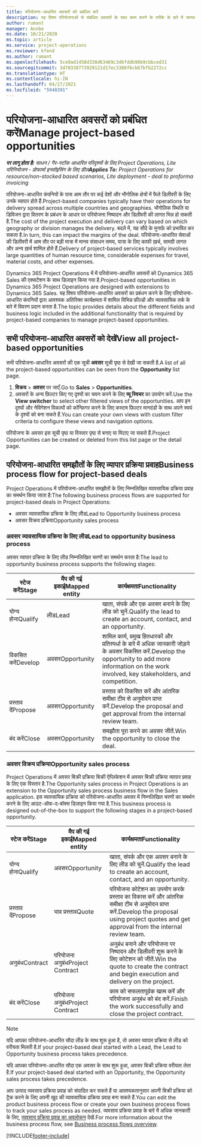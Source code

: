 ```yaml
---
title: परियोजना-आधारित अवसरों को प्रबंधित करें
description: यह विषय परियोजनाओं से संबंधित अवसरों के साथ काम करने के तरीके के बारे में जानकारी प्रदान करता है.
author: rumant
manager: Annbe
ms.date: 10/21/2020
ms.topic: article
ms.service: project-operations
ms.reviewer: kfend
ms.author: rumant
ms.openlocfilehash: 5ce9ad1458d338d63469c3d6fddb98b9cbbced31
ms.sourcegitcommit: 3d78338773929121d17ec3386f6cb67bfb2272cc
ms.translationtype: HT
ms.contentlocale: hi-IN
ms.lasthandoff: 04/27/2021
ms.locfileid: "5948391"
---
```

# <a name="manage-project-based-opportunities"></a><span data-ttu-id="5b8f2-103">परियोजना-आधारित अवसरों को प्रबंधित करें</span><span class="sxs-lookup"><span data-stu-id="5b8f2-103">Manage project-based opportunities</span></span>

<span data-ttu-id="5b8f2-104">_**पर लागू होता है:** साधन / गैर-स्टॉक आधारित परिदृश्यों के लिए Project Operations, Lite परिनियोजन - प्रोफार्मा इनवॉइसिंग के लिए डील_</span><span class="sxs-lookup"><span data-stu-id="5b8f2-104">_**Applies To:** Project Operations for resource/non-stocked based scenarios, Lite deployment - deal to proforma invoicing_</span></span>

<span data-ttu-id="5b8f2-105">परियोजना-आधारित कंपनियों के पास आम तौर पर कई देशों और भौगोलिक क्षेत्रों में फैले डिलीवरी के लिए उनके व्यापार होते हैं.</span><span class="sxs-lookup"><span data-stu-id="5b8f2-105">Project-based companies typically have their operations for delivery spread across multiple countries and geographies.</span></span> <span data-ttu-id="5b8f2-106">भौगोलिक स्थिति या डिविजन द्वारा वितरण के प्रबंधन के आधार पर परियोजना निष्पादन और डिलीवरी की लागत भिन्न हो सकती है.</span><span class="sxs-lookup"><span data-stu-id="5b8f2-106">The cost of the project execution and delivery can vary  based on which geography or division manages the delivery.</span></span> <span data-ttu-id="5b8f2-107">बदले में, यह सौदे के मुनाफ़े को प्रभावित कर सकता है.</span><span class="sxs-lookup"><span data-stu-id="5b8f2-107">In turn, this can impact the margins of the deal.</span></span> <span data-ttu-id="5b8f2-108">परियोजना-आधारित सेवाओं की डिलीवरी में आम तौर पर बड़ी मात्रा में मानव संसाधन समय, यात्रा के लिए काफी ख़र्च, सामग्री लागत और अन्य ख़र्च शामिल होते हैं.</span><span class="sxs-lookup"><span data-stu-id="5b8f2-108">Delivery of project-based services typically involves large quantities of human resource time, considerable expenses for travel, material costs, and other expenses.</span></span>

<span data-ttu-id="5b8f2-109">Dynamics 365 Project Operations में में परियोजना-आधारित अवसरों को Dynamics 365 Sales की एक्सटेंशन के साथ डिज़ाइन किया गया है.</span><span class="sxs-lookup"><span data-stu-id="5b8f2-109">Project-based opportunities in Dynamics 365 Project Operations are designed with extensions to Dynamics 365 Sales.</span></span> <span data-ttu-id="5b8f2-110">यह विषय परियोजना-आधारित अवसरों का प्रबंधन करने के लिए परियोजना-आधारित कंपनियों द्वारा आवश्यक अतिरिक्त कार्यक्षमता में शामिल विभिन्न फ़ील्डों और व्यावसायिक तर्क के बारे में विवरण प्रदान करता है.</span><span class="sxs-lookup"><span data-stu-id="5b8f2-110">The topic provides details about the different fields and business logic included in the additional functionality that is required by project-based companies to manage project-based opportunities.</span></span>

## <a name="view-all-project-based-opportunities"></a><span data-ttu-id="5b8f2-111">सभी परियोजना-आधारित अवसरों को देखें</span><span class="sxs-lookup"><span data-stu-id="5b8f2-111">View all project-based opportunities</span></span>

<span data-ttu-id="5b8f2-112">सभी परियोजना-आधारित अवसरों की एक सूची **अवसर** सूची पृष्ठ से देखी जा सकती है.</span><span class="sxs-lookup"><span data-stu-id="5b8f2-112">A list of all the project-based opportunities can be seen from the **Opportunity** list page.</span></span> 

1. <span data-ttu-id="5b8f2-113">**विक्रय** > **अवसर** पर जाएँ.</span><span class="sxs-lookup"><span data-stu-id="5b8f2-113">Go to **Sales** > **Opportunities**.</span></span>
2. <span data-ttu-id="5b8f2-114">अवसरों के अन्य फ़िल्टर किए गए दृश्यों का चयन करने के लिए **व्यू स्विचर** का उपयोग करें.</span><span class="sxs-lookup"><span data-stu-id="5b8f2-114">Use the **View switcher** to select other filtered views of the opportunities.</span></span> <span data-ttu-id="5b8f2-115">आप इन दृश्यों और नेविगेशन विकल्पों को कॉन्फ़िगर करने के लिए कस्टम फ़िल्टर मानदंडों के साथ अपने स्वयं के दृश्यों को बना सकते हैं.</span><span class="sxs-lookup"><span data-stu-id="5b8f2-115">You can create your own views with custom filter criteria to configure these views and navigation options.</span></span>

<span data-ttu-id="5b8f2-116">परियोजना के अवसर इस सूची पृष्ठ या विस्तार पृष्ठ से बनाए या मिटाए जा सकते हैं.</span><span class="sxs-lookup"><span data-stu-id="5b8f2-116">Project Opportunities can be created or deleted from this list page or the detail page.</span></span>

## <a name="business-process-flow-for-project-based-deals"></a><span data-ttu-id="5b8f2-117">परियोजना-आधारित समझौतों के लिए व्यापार प्रक्रिया प्रवाह</span><span class="sxs-lookup"><span data-stu-id="5b8f2-117">Business process flow for project-based deals</span></span>

<span data-ttu-id="5b8f2-118">Project Operations में परियोजना-आधारित समझौतों के लिए निम्नलिखित व्यावसायिक प्रक्रिया प्रवाह का समर्थन किया जाता है:</span><span class="sxs-lookup"><span data-stu-id="5b8f2-118">The following business process flows are supported for project-based deals in Project Operations:</span></span>

- <span data-ttu-id="5b8f2-119">अवसर व्यावसायिक प्रक्रिया के लिए लीड</span><span class="sxs-lookup"><span data-stu-id="5b8f2-119">Lead to Opportunity business process</span></span>
- <span data-ttu-id="5b8f2-120">अवसर विक्रय प्रक्रिया</span><span class="sxs-lookup"><span data-stu-id="5b8f2-120">Opportunity sales process</span></span>

### <a name="lead-to-opportunity-business-process"></a><span data-ttu-id="5b8f2-121">अवसर व्यावसायिक प्रक्रिया के लिए लीड</span><span class="sxs-lookup"><span data-stu-id="5b8f2-121">Lead to opportunity business process</span></span> 
<span data-ttu-id="5b8f2-122">अवसर व्यापार प्रक्रिया के लिए लीड निम्नलिखित चरणों का समर्थन करता है:</span><span class="sxs-lookup"><span data-stu-id="5b8f2-122">The lead to opportunity business process supports the following stages:</span></span>

| <span data-ttu-id="5b8f2-123">स्टेज करें</span><span class="sxs-lookup"><span data-stu-id="5b8f2-123">Stage</span></span> | <span data-ttu-id="5b8f2-124">मैप की गई इकाई</span><span class="sxs-lookup"><span data-stu-id="5b8f2-124">Mapped entity</span></span> | <span data-ttu-id="5b8f2-125">कार्यक्षमता</span><span class="sxs-lookup"><span data-stu-id="5b8f2-125">Functionality</span></span> |
| --- | --- | --- |
| <span data-ttu-id="5b8f2-126">योग्य होना</span><span class="sxs-lookup"><span data-stu-id="5b8f2-126">Qualify</span></span> | <span data-ttu-id="5b8f2-127">लीड</span><span class="sxs-lookup"><span data-stu-id="5b8f2-127">Lead</span></span> | <span data-ttu-id="5b8f2-128">खाता, संपर्क और एक अवसर बनाने के लिए लीड को चुनें.</span><span class="sxs-lookup"><span data-stu-id="5b8f2-128">Qualify the lead to create an account, contact, and an opportunity.</span></span> |
| <span data-ttu-id="5b8f2-129">विकसित करें</span><span class="sxs-lookup"><span data-stu-id="5b8f2-129">Develop</span></span> | <span data-ttu-id="5b8f2-130">अवसर</span><span class="sxs-lookup"><span data-stu-id="5b8f2-130">Opportunity</span></span> | <span data-ttu-id="5b8f2-131">शामिल कार्य, प्रमुख हितधारकों और प्रतिस्पर्धा के बारे में अधिक जानकारी जोड़ने के अवसर विकसित करें.</span><span class="sxs-lookup"><span data-stu-id="5b8f2-131">Develop the opportunity to add more information on the work involved, key stakeholders, and competition.</span></span> |
| <span data-ttu-id="5b8f2-132">प्रस्ताव दें</span><span class="sxs-lookup"><span data-stu-id="5b8f2-132">Propose</span></span> | <span data-ttu-id="5b8f2-133">अवसर</span><span class="sxs-lookup"><span data-stu-id="5b8f2-133">Opportunity</span></span> | <span data-ttu-id="5b8f2-134">प्रस्ताव को विकसित करें और आंतरिक समीक्षा टीम से अनुमोदन प्राप्त करें.</span><span class="sxs-lookup"><span data-stu-id="5b8f2-134">Develop the proposal and get approval from the internal review team.</span></span> |
| <span data-ttu-id="5b8f2-135">बंद करें</span><span class="sxs-lookup"><span data-stu-id="5b8f2-135">Close</span></span> | <span data-ttu-id="5b8f2-136">अवसर</span><span class="sxs-lookup"><span data-stu-id="5b8f2-136">Opportunity</span></span> | <span data-ttu-id="5b8f2-137">समझौता पूरा करने का अवसर जीतें.</span><span class="sxs-lookup"><span data-stu-id="5b8f2-137">Win the opportunity to close the deal.</span></span> |

### <a name="opportunity-sales-process"></a><span data-ttu-id="5b8f2-138">अवसर विक्रय प्रक्रिया</span><span class="sxs-lookup"><span data-stu-id="5b8f2-138">Opportunity sales process</span></span>
<span data-ttu-id="5b8f2-139">Project Operations में अवसर बिक्री प्रक्रिया बिक्री ऐप्लिकेशन में अवसर बिक्री प्रक्रिया व्यापार प्रवाह के लिए एक विस्तार है.</span><span class="sxs-lookup"><span data-stu-id="5b8f2-139">The Opportunity sales process in Project Operations is an extension to the Opportunity sales process business flow in the Sales application.</span></span> <span data-ttu-id="5b8f2-140">इस व्यावसायिक प्रक्रिया को परियोजना-आधारित अवसर में निम्नलिखित चरणों का समर्थन करने के लिए आउट-ऑफ-द-बॉक्स डिज़ाइन किया गया है.</span><span class="sxs-lookup"><span data-stu-id="5b8f2-140">This business process is designed out-of-the-box to support the following stages in a project-based opportunity.</span></span>

| <span data-ttu-id="5b8f2-141">स्टेज करें</span><span class="sxs-lookup"><span data-stu-id="5b8f2-141">Stage</span></span> | <span data-ttu-id="5b8f2-142">मैप की गई इकाई</span><span class="sxs-lookup"><span data-stu-id="5b8f2-142">Mapped entity</span></span> | <span data-ttu-id="5b8f2-143">कार्यक्षमता</span><span class="sxs-lookup"><span data-stu-id="5b8f2-143">Functionality</span></span> |
| --- | --- | --- |
| <span data-ttu-id="5b8f2-144">योग्य होना</span><span class="sxs-lookup"><span data-stu-id="5b8f2-144">Qualify</span></span> | <span data-ttu-id="5b8f2-145">अवसर</span><span class="sxs-lookup"><span data-stu-id="5b8f2-145">Opportunity</span></span> | <span data-ttu-id="5b8f2-146">खाता, संपर्क और एक अवसर बनाने के लिए लीड को चुनें.</span><span class="sxs-lookup"><span data-stu-id="5b8f2-146">Qualify the lead to create an account, contact, and an opportunity.</span></span> |
| <span data-ttu-id="5b8f2-147">प्रस्ताव दें</span><span class="sxs-lookup"><span data-stu-id="5b8f2-147">Propose</span></span> | <span data-ttu-id="5b8f2-148">भाव प्रस्ताव</span><span class="sxs-lookup"><span data-stu-id="5b8f2-148">Quote</span></span> | <span data-ttu-id="5b8f2-149">परियोजना कोटेशन का उपयोग करके प्रस्ताव का विकास करें और आंतरिक समीक्षा टीम से अनुमोदन प्राप्त करें.</span><span class="sxs-lookup"><span data-stu-id="5b8f2-149">Develop the proposal using project quotes and get approval from the internal review team.</span></span> |
| <span data-ttu-id="5b8f2-150">अनुबंध</span><span class="sxs-lookup"><span data-stu-id="5b8f2-150">Contract</span></span> | <span data-ttu-id="5b8f2-151">परियोजना अनुबंध</span><span class="sxs-lookup"><span data-stu-id="5b8f2-151">Project Contract</span></span> | <span data-ttu-id="5b8f2-152">अनुबंध बनाने और परियोजना पर निष्पादन और डिलीवरी शुरू करने के लिए कोटेशन को जीतें.</span><span class="sxs-lookup"><span data-stu-id="5b8f2-152">Win the quote to create the contract and begin execution and delivery on the project.</span></span> |
| <span data-ttu-id="5b8f2-153">बंद करें</span><span class="sxs-lookup"><span data-stu-id="5b8f2-153">Close</span></span> | <span data-ttu-id="5b8f2-154">परियोजना अनुबंध</span><span class="sxs-lookup"><span data-stu-id="5b8f2-154">Project Contract</span></span> | <span data-ttu-id="5b8f2-155">काम को सफलतापूर्वक खत्म करें और परियोजना अनुबंध को बंद करें.</span><span class="sxs-lookup"><span data-stu-id="5b8f2-155">Finish the work successfully and close the project contract.</span></span> |

> [!NOTE]
> <span data-ttu-id="5b8f2-156">यदि आपका परियोजना-आधारित सौदा लीड के साथ शुरू हुआ है, तो अवसर व्यापार प्रक्रिया से लीड को वरीयता मिलती है.</span><span class="sxs-lookup"><span data-stu-id="5b8f2-156">If your project-based deal started with a Lead, the Lead to Opportunity business process takes precedence.</span></span>
>
> <span data-ttu-id="5b8f2-157">यदि आपका परियोजना-आधारित सौदा एक अवसर के साथ शुरू हुआ, अवसर बिक्री प्रक्रिया वरीयता लेता है.</span><span class="sxs-lookup"><span data-stu-id="5b8f2-157">If your project-based deal started with an Opportunity, the Opportunity sales process takes precedence.</span></span>

<span data-ttu-id="5b8f2-158">आप उत्पाद व्यवसाय प्रक्रिया प्रवाह को संपादित कर सकते हैं या आवश्यकतानुसार अपनी बिक्री प्रक्रिया को ट्रैक करने के लिए अपनी खुद की व्यावसायिक प्रक्रिया प्रवाह बना सकते हैं.</span><span class="sxs-lookup"><span data-stu-id="5b8f2-158">You can edit the product business process flow or create your own business process flows to track your sales process as needed.</span></span> <span data-ttu-id="5b8f2-159">व्यवसाय प्रक्रिया प्रवाह के बारे में अधिक जानकारी के लिए, [व्यवसाय प्रक्रिया प्रवाह का अवलोकन](/dynamics365/customerengagement/on-premises/customize/business-process-flows-overview) देखें.</span><span class="sxs-lookup"><span data-stu-id="5b8f2-159">For more information about the business process flow, see [Business process flows overview](/dynamics365/customerengagement/on-premises/customize/business-process-flows-overview).</span></span>


[!INCLUDE[footer-include](../includes/footer-banner.md)]